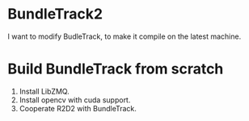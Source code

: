 # BundleTrack2

I want to modify BudleTrack, to make it compile on the latest machine.

# Build BundleTrack from scratch

1. Install LibZMQ.
2. Install opencv with cuda support.
3. Cooperate R2D2 with BundleTrack.
